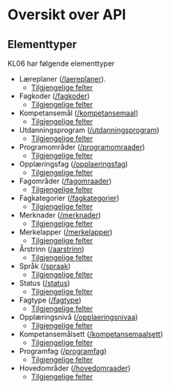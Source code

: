 # Oversikt over API

<a href="" id="typer"></a>
## Elementtyper
KL06 har følgende elementtyper
- Læreplaner ([/laereplaner](http://data.udir.no/kl06/laereplaner)).
  - [Tilgjengelige felter](http://data.udir.no/kl06/soap#laereplan)
- Fagkoder ([/fagkoder](http://data.udir.no/kl06/fagkoder))
  - [Tilgjengelige felter](http://data.udir.no/kl06/soap#fagkode)
- Kompetansemål ([/kompetansemaal](http://data.udir.no/kl06/kompetansemaal))
  - [Tilgjengelige felter](http://data.udir.no/kl06/soap#kompetansemaal)
- Utdanningsprogram ([/utdanningsprogram](http://data.udir.no/kl06/utdanningsprogram))
  - [Tilgjengelige felter](http://data.udir.no/kl06/soap#utdanningsprogram)
- Programområder ([/programomraader](http://data.udir.no/kl06/programomraader))
  - [Tilgjengelige felter](http://data.udir.no/kl06/soap#programomraade)
- Opplæringsfag ([/opplaeringsfag](http://data.udir.no/kl06/opplaeringsfag))
  - [Tilgjengelige felter](http://data.udir.no/kl06/soap#opplaeringsfag)
- Fagområder ([/fagomraader](http://data.udir.no/kl06/fagomraader))
  - [Tilgjengelige felter](http://data.udir.no/kl06/soap#fagomraade)
- Fagkategorier ([/fagkategorier](http://data.udir.no/kl06/fagkategorier))
  - [Tilgjengelige felter](http://data.udir.no/kl06/soap#fagkategori)
- Merknader ([/merknader](http://data.udir.no/kl06/merknader))
  - [Tilgjengelige felter](http://data.udir.no/kl06/soap#merknad)
- Merkelapper ([/merkelapper](http://data.udir.no/kl06/merkelapper))
  - [Tilgjengelige felter](http://data.udir.no/kl06/soap#merkelapp)
- Årstrinn ([/aarstrinn](http://data.udir.no/kl06/aarstrinn))
  - [Tilgjengelige felter](http://data.udir.no/kl06/soap#aarstrinn)
- Språk ([/spraak](http://data.udir.no/kl06/spraak))
  - [Tilgjengelige felter](http://data.udir.no/kl06/soap#hjelpedata)
- Status ([/status](http://data.udir.no/kl06/status))
  - [Tilgjengelige felter](http://data.udir.no/kl06/soap#hjelpedata)
- Fagtype ([/fagtype](http://data.udir.no/kl06/fagtype))
  - [Tilgjengelige felter](http://data.udir.no/kl06/soap#hjelpedata)
- Opplæringsnivå ([/opplaeringsnivaa](http://data.udir.no/kl06/opplaeringsnivaa))
  - [Tilgjengelige felter](http://data.udir.no/kl06/soap#hjelpedata) 
- Kompetansemålsett ([/kompetansemaalsett](http://data.udir.no/kl06/kompetansemaalsett))
  - [Tilgjengelige felter](http://data.udir.no/kl06/soap#kompetansemaalsett-direkteoppslag)
- Programfag ([/programfag](http://data.udir.no/kl06/programfag))
  - [Tilgjengelige felter](http://data.udir.no/kl06/soap#programfag-direkteoppslag)
- Hovedområder ([/hovedomraader](http://data.udir.no/kl06/hovedomraader))
  - [Tilgjengelige felter](http://data.udir.no/kl06/soap#hovedomraade-direkteoppslag)